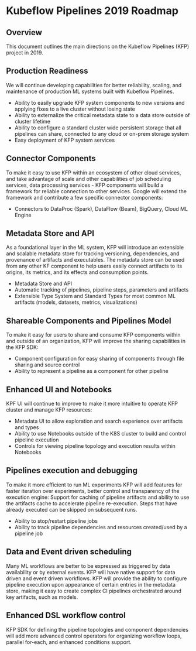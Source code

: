 # Kubeflow Pipelines 2019 Roadmap

## Overview

This document outlines the main directions on the Kubeflow Pipelines (KFP) project in 2019.

## Production Readiness

We will continue developing capabilities for better reliability, scaling, and maintenance of production ML systems built with Kubeflow Pipelines.

* Ability to easily upgrade KFP system components to new versions and applying fixes to a live cluster without losing state
* Ability to externalize the critical metadata state to a data store outside of cluster lifetime
* Ability to configure a standard cluster wide persistent storage that all pipelines can share, connected to any cloud or on-prem storage system
* Easy deployment of KFP system services

## Connector Components

To make it easy to use KFP within an ecosystem of other cloud services, and take advantage of scale and other capabilities of job scheduling services, data processing services - KFP components will build a framework for reliable connection to other services. Google will extend the framework and contribute a few specific connector components:

* Connectors to DataProc (Spark), DataFlow (Beam), BigQuery, Cloud ML Engine


## Metadata Store and API

As a foundational layer in the ML system, KFP will introduce an extensible and scalable metadata store for tracking versioning, dependencies, and provenance of artifacts and executables. The metadata store can be used from any other KF component to help users easily connect artifacts to its origins, its metrics, and its effects and consumption points. 

* Metadata Store and API
* Automatic tracking of pipelines, pipeline steps, parameters and artifacts 
* Extensible Type System and Standard Types for most common ML artifacts (models, datasets, metrics, visualizations)

## Shareable Components and Pipelines Model

To make it easy for users to share and consume KFP components within and outside of an organization, KFP will improve the sharing capabilities in the KFP SDK:

* Component configuration for easy sharing of components through file sharing and source control
* Ability to represent a pipeline as a component for other pipeline


## Enhanced UI and Notebooks

KPF UI will continue to improve to make it more intuitive to operate KFP cluster and manage KFP resources:

* Metadata UI to allow exploration and search experience over artifacts and types
* Ability to use Notebooks outside of the K8S cluster to build and control pipeline execution
* Controls for viewing pipeline topology and execution results within Notebooks


## Pipelines execution and debugging

To make it more efficient to run ML experiments KFP will add features for faster iteration over experiments, better control and transparency of the execution engine:
Support for caching of pipeline artifacts and ability to use the artifacts cache to accelerate pipeline re-execution. Steps that have already executed can be skipped on subsequent runs.

* Ability to stop/restart pipeline jobs
* Ability to track pipeline dependencies and resources created/used by a pipeline job


## Data and Event driven scheduling

Many ML workflows are better to be expressed as triggered by data availability or by external events. KFP will have native support for data driven and event driven workflows. KFP will provide the ability to configure pipeline execution upon appearance of certain entries in the metadata store, making it easy to create complex CI pipelines orchestrated around key artifacts, such as models. 


## Enhanced DSL workflow control 

KFP SDK for defining the pipeline topologies and component dependencies will add more advanced control operators for organizing workflow loops, parallel for-each, and enhanced conditions support.


<EOD>



